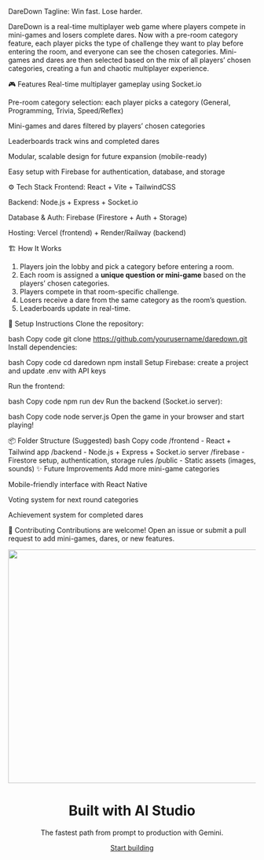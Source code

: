DareDown
Tagline: Win fast. Lose harder.

DareDown is a real-time multiplayer web game where players compete in mini-games and losers complete dares. Now with a pre-room category feature, each player picks the type of challenge they want to play before entering the room, and everyone can see the chosen categories. Mini-games and dares are then selected based on the mix of all players’ chosen categories, creating a fun and chaotic multiplayer experience.

🎮 Features
Real-time multiplayer gameplay using Socket.io

Pre-room category selection: each player picks a category (General, Programming, Trivia, Speed/Reflex)

Mini-games and dares filtered by players’ chosen categories

Leaderboards track wins and completed dares

Modular, scalable design for future expansion (mobile-ready)

Easy setup with Firebase for authentication, database, and storage

⚙️ Tech Stack
Frontend: React + Vite + TailwindCSS

Backend: Node.js + Express + Socket.io

Database & Auth: Firebase (Firestore + Auth + Storage)

Hosting: Vercel (frontend) + Render/Railway (backend)

🏗️ How It Works
1. Players join the lobby and pick a category before entering a room.
2. Each room is assigned a **unique question or mini-game** based on the players’ chosen categories.
3. Players compete in that room-specific challenge.
4. Losers receive a dare from the same category as the room’s question.
5. Leaderboards update in real-time.


🔧 Setup Instructions
Clone the repository:

bash
Copy code
git clone https://github.com/yourusername/daredown.git
Install dependencies:

bash
Copy code
cd daredown
npm install
Setup Firebase: create a project and update .env with API keys

Run the frontend:

bash
Copy code
npm run dev
Run the backend (Socket.io server):

bash
Copy code
node server.js
Open the game in your browser and start playing!

📦 Folder Structure (Suggested)
bash
Copy code
/frontend  - React + Tailwind app
/backend   - Node.js + Express + Socket.io server
/firebase  - Firestore setup, authentication, storage rules
/public    - Static assets (images, sounds)
✨ Future Improvements
Add more mini-game categories

Mobile-friendly interface with React Native

Voting system for next round categories

Achievement system for completed dares

🤝 Contributing
Contributions are welcome! Open an issue or submit a pull request to add mini-games, dares, or new features.


<div align="center">

<img width="1200" height="475" alt="GHBanner" src="https://github.com/user-attachments/assets/0aa67016-6eaf-458a-adb2-6e31a0763ed6" />

  <h1>Built with AI Studio</h2>

  <p>The fastest path from prompt to production with Gemini.</p>

  <a href="https://aistudio.google.com/apps">Start building</a>

</div>

